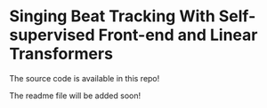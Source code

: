 # Singing Beat Tracking With Self-supervised Front-end and Linear Transformers
The source code is available in this repo!


The readme file will be added soon! 
